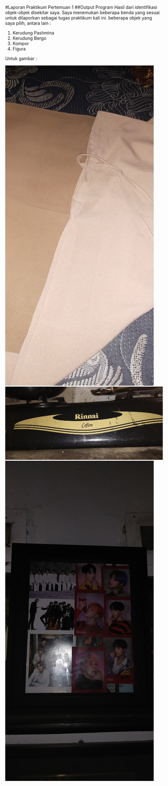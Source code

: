 #Laporan Praktikum Pertemuan 1
##Output Program
Hasil dari identifikasi objek-objek disekitar saya.
Saya menemukan beberapa benda yang sesuai untuk dilaporkan
sebagai tugas praktikum kali ini. 
beberapa objek yang saya pilih, antara lain :

1. Kerudung Pashmina
2. Kerudung Bergo
3. Kompor 
4. Figura

Untuk gambar : 

 <img src = "kerudung.jpg">
 <img src = "kompor.jpg">
 <img src = "figura.jpg">